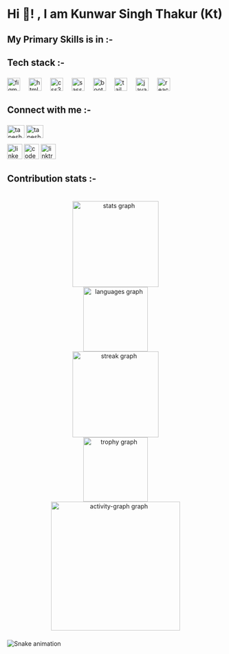 <h1 align="left">Hi 👋! , I am Kunwar Singh Thakur (Kt)  </h1>
<h2>My Primary Skills is in  :-  </h2>








###

<h2 align="left">Tech  stack :-</h2>

###

<div align="left">
  <img src="https://cdn.jsdelivr.net/gh/devicons/devicon/icons/figma/figma-original.svg" height="30" alt="figma logo"  />
  <img width="12" />
  <img src="https://cdn.jsdelivr.net/gh/devicons/devicon/icons/html5/html5-original.svg" height="30" alt="html5 logo"  />
  <img width="12" />
  <img src="https://cdn.jsdelivr.net/gh/devicons/devicon/icons/css3/css3-original.svg" height="30" alt="css3 logo"  />
  <img width="12" />
  <img src="https://cdn.jsdelivr.net/gh/devicons/devicon/icons/sass/sass-original.svg" height="30" alt="sass logo"  />
  <img width="12" />
  <img src="https://cdn.jsdelivr.net/gh/devicons/devicon/icons/bootstrap/bootstrap-original.svg" height="30" alt="bootstrap logo"  />
  <img width="12" />
  <img src="https://cdn.simpleicons.org/tailwindcss/06B6D4" height="30" alt="tailwindcss logo"  />
  <img width="12" />
  <img src="https://cdn.jsdelivr.net/gh/devicons/devicon/icons/javascript/javascript-original.svg" height="30" alt="javascript logo"  />
  <img width="12" />
  <img src="https://cdn.jsdelivr.net/gh/devicons/devicon/icons/react/react-original.svg" height="30" alt="react logo"  />
</div>

###

<h2 align="left">Connect with me :-</h2>

###
 <a href="https://leetcode.com/u/kunwarsinghthakur821/" target="blank"><img align="center" src="https://raw.githubusercontent.com/rahuldkjain/github-profile-readme-generator/master/src/images/icons/Social/leet-code.svg" alt="tapeshdua" height="30" width="40" /></a>
 <a href="https://www.geeksforgeeks.org/user/kunwarsinghxcda/" target="blank"><img align="center" src="https://raw.githubusercontent.com/rahuldkjain/github-profile-readme-generator/master/src/images/icons/Social/geeks-for-geeks.svg" alt="tapeshdua420" height="30" width="40" /></a>
<div align="left">


 
  <img src="https://img.shields.io/static/v1?message=LinkedIn&logo=linkedin&label=&color=0077B5&logoColor=white&labelColor=&style=for-the-badge" height="35" alt="linkedin logo"  />
  <img src="https://img.shields.io/static/v1?message=Codepen&logo=codepen&label=&color=000000&logoColor=white&labelColor=&style=for-the-badge" height="35" alt="codepen logo"  />
  <img src="https://img.shields.io/static/v1?message=Linktree&logo=linktree&label=&color=1de9b6&logoColor=white&labelColor=&style=for-the-badge" height="35" alt="linktree logo"  />
</div>

###

<h2 align="left">Contribution stats :-</h2>

###

<br clear="both">

<div align="center">
  <img src="https://github-readme-stats.vercel.app/api?username=10-KUNWAR&hide_title=false&hide_rank=false&show_icons=true&include_all_commits=true&count_private=true&disable_animations=false&theme=default&locale=en&hide_border=true&order=1&custom_title=stats" height="200" alt="stats graph" /> <br>
  <img src="https://github-readme-stats.vercel.app/api/top-langs?username=10-KUNWAR&locale=en&hide_title=false&layout=compact&card_width=320&langs_count=10&theme=default&hide_border=true&order=2" height="150" alt="languages graph" /> <br>
  <img src="https://streak-stats.demolab.com?user=10-KUNWAR&locale=en&mode=daily&theme=default&hide_border=false&border_radius=5&order=3" height="200" alt="streak graph" /> <br>
  <img src="https://github-profile-trophy.vercel.app?username=10-KUNWAR&theme=flat&column=-1&row=1&margin-w=8&margin-h=8&no-bg=false&no-frame=true&order=4" height="150" alt="trophy graph" /> <br>
  <img src="https://github-readme-activity-graph.vercel.app/graph?username=10-KUNWAR&radius=90&theme=elegant&area=true&order=5&bg_color=black&point=pink&custom_title=Graph&hide_border=true" height="300" alt="activity-graph graph"  />
</div>

###

![Snake animation](https://github.com/eagrundy/eagrundy/blob/output/github-contribution-grid-snake.svg)

###
